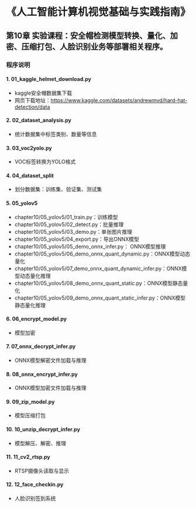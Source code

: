# 《人工智能计算机视觉基础与实践指南》
## 第10章 实验课程：安全帽检测模型转换、量化、加密、压缩打包、人脸识别业务等部署相关程序。
### 程序说明
#### 1. 01_kaggle_helmet_download.py
- kaggle安全帽数据集下载
- 网页下载地址：https://www.kaggle.com/datasets/andrewmvd/hard-hat-detection/data
#### 2. 02_dataset_analysis.py
- 统计数据集中标签类别、数量等信息
#### 3. 03_voc2yolo.py
- VOC标签转换为YOLO格式
#### 4. 04_dataset_split
- 划分数据集：训练集、验证集、测试集
#### 5. 05_yolov5
- chapter10/05_yolov5/01_train.py：训练模型
- chapter10/05_yolov5/02_detect.py：批量推理
- chapter10/05_yolov5/03_demo.py：单张图片推理
- chapter10/05_yolov5/04_export.py：导出ONNX模型
- chapter10/05_yolov5/05_demo_onnx_infer.py： ONNX模型推理
- chapter10/05_yolov5/06_demo_onnx_quant_dynamic.py：ONNX模型动态量化
- chapter10/05_yolov5/07_demo_onnx_quant_dynamic_infer.py：ONNX模型动态量化推理
- chapter10/05_yolov5/08_demo_onnx_quant_static.py：ONNX模型静态量化
- chapter10/05_yolov5/09_demo_onnx_quant_static_infer.py：ONNX模型静态量化推理
#### 6. 06_encrypt_model.py
- 模型加密
#### 7. 07_onnx_decrypt_infer.py
- ONNX模型解密文件加载与推理
#### 8. 08_onnx_encrypt_infer.py
- ONNX模型加密文件加载与推理
#### 9. 09_zip_model.py
- 模型压缩打包
#### 10. 10_unzip_decrypt_infer.py
- 模型解压、解密、推理
#### 11. 11_cv2_rtsp.py
- RTSP摄像头读取与显示
#### 12. 12_face_checkin.py
- 人脸识别签到系统
